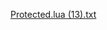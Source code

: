 [Protected.lua (13).txt](https://github.com/thuannpt/Darkness-hub/files/11185576/Protected.lua.13.txt)

